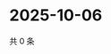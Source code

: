 # 2025-10-06

共 0 条

<!-- BEGIN ZHIHUQUESTIONS -->
<!-- 最后更新时间 Mon Oct 06 2025 02:14:00 GMT+0800 (China Standard Time) -->

<!-- END ZHIHUQUESTIONS -->
